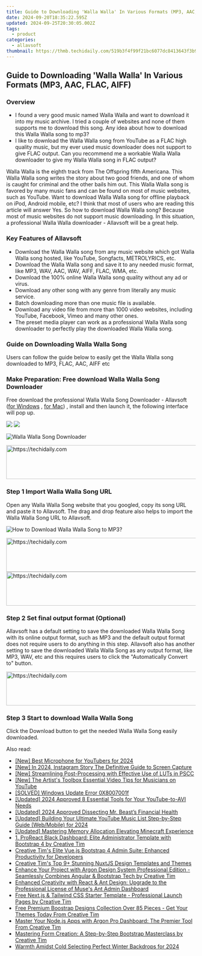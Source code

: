```yaml
---
title: Guide to Downloading 'Walla Walla' In Various Formats (MP3, AAC, FLAC, AIFF)
date: 2024-09-20T18:35:22.595Z
updated: 2024-09-25T20:30:05.002Z
tags:
  - product
categories:
  - allavsoft
thumbnail: https://thmb.techidaily.com/519b3f4f99f21bc6077dc8413643f3b96c2bf221ab645eab192a9d9f6936accf.jpg
---
```


## Guide to Downloading 'Walla Walla' In Various Formats (MP3, AAC, FLAC, AIFF)

### Overview

* I found a very good music named Walla Walla and want to download it into my music archive. I tried a couple of websites and none of them supports me to download this song. Any idea about how to download this Walla Walla song to mp3?
* I like to download the Walla Walla song from YouTube as a FLAC high quality music, but my ever used music downloader does not support to give FLAC output. Can you recommend me a workable Walla Walla downloader to give my Walla Walla song in FLAC output?

Walla Walla is the eighth track from The Offspring fifth Americana. This Walla Walla song writes the story about two good friends, and one of whom is caught for criminal and the other bails him out. This Walla Walla song is favored by many music fans and can be found on most of music websites, such as YouTube. Want to download Walla Walla song for offline playback on iPod, Android mobile, etc? I think that most of users who are reading this article will answer Yes. So how to download Walla Walla song? Because most of music websites do not support music downloading. In this situation, a professional Walla Walla downloader - Allavsoft will be a great help.

### Key Features of Allavsoft

* Download the Walla Walla song from any music website which got Walla Walla song hosted, like YouTube, Songfacts, METROLYRICS, etc.
* Download the Walla Walla song and save it to any needed music format, like MP3, WAV, AAC, WAV, AIFF, FLAC, WMA, etc.
* Download the 100% online Walla Walla song quality without any ad or virus.
* Download any other song with any genre from literally any music service.
* Batch downloading more than one music file is available.
* Download any video file from more than 1000 video websites, including YouTube, Facebook, Vimeo and many other ones.
* The preset media player can work as a professional Walla Walla song downloader to perfectly play the downloaded Walla Walla song.

### Guide on Downloading Walla Walla Song

Users can follow the guide below to easily get the Walla Walla song downloaded to MP3, FLAC, AAC, AIFF etc

### Make Preparation: Free download Walla Walla Song Downloader

Free download the professional Walla Walla Song Downloader - Allavsoft ([for Windows](https://tools.techidaily.com/allavsoft/products/) , [for Mac](https://tools.techidaily.com/allavsoft/products/)) , install and then launch it, the following interface will pop up.

[![](https://www.allavsoft.com/how-to/../images/how-to/free-download-win.jpg)](https://tools.techidaily.com/allavsoft/products/) [![](https://www.allavsoft.com/how-to/../images/how-to/free-download-mac.jpg)](https://tools.techidaily.com/allavsoft/products/)

![Walla Walla Song Downloader](https://www.allavsoft.com/how-to/../images/allavsoft/screen-shot-600.jpg)

<!-- affiliate ads begin -->
<a href="https://appsumo.8odi.net/c/5597632/2082535/7443" target="_top" id="2082535">
  <img src="//a.impactradius-go.com/display-ad/7443-2082535" border="0" alt="https://techidaily.com" width="728" height="90"/>
</a>
<img height="0" width="0" src="https://appsumo.8odi.net/i/5597632/2082535/7443" style="position:absolute;visibility:hidden;" border="0" />
<!-- affiliate ads end -->

### Step 1 Import Walla Walla Song URL

Open any Walla Walla Song website that you googled, copy its song URL and paste it to Allavsoft. The drag and drop feature also helps to import the Walla Walla Song URL to Allavsoft.

![How to Download Walla Walla Song to MP3?](https://www.allavsoft.com/how-to/../images/how-to/download-rtmp-video/download-rtmp-video.jpg)

<!-- affiliate ads begin -->
<a href="https://appsumo.8odi.net/c/5597632/2094421/7443" target="_top" id="2094421">
  <img src="//a.impactradius-go.com/display-ad/7443-2094421" border="0" alt="https://techidaily.com" width="728" height="90"/>
</a>
<img height="0" width="0" src="https://appsumo.8odi.net/i/5597632/2094421/7443" style="position:absolute;visibility:hidden;" border="0" />
<!-- affiliate ads end -->

<!-- affiliate ads begin -->
<a href="https://appsumo.8odi.net/c/5597632/2129740/7443" target="_top" id="2129740">
  <img src="//a.impactradius-go.com/display-ad/7443-2129740" border="0" alt="https://techidaily.com" width="728" height="90"/>
</a>
<img height="0" width="0" src="https://appsumo.8odi.net/i/5597632/2129740/7443" style="position:absolute;visibility:hidden;" border="0" />
<!-- affiliate ads end -->

### Step 2 Set final output format (Optional)

Allavsoft has a default setting to save the downloaded Walla Walla Song with its online output format, such as MP3 and the default output format does not require users to do anything in this step. Allavsoft also has another setting to save the downloaded Walla Walla Song as any output format, like MP3, WAV, etc and this requires users to click the "Automatically Convert to" button.

<!-- affiliate ads begin -->
<a href="https://aligracehair.sjv.io/c/5597632/1997648/19272" target="_top" id="1997648">
  <img src="//a.impactradius-go.com/display-ad/19272-1997648" border="0" alt="https://techidaily.com" width="728" height="90"/>
</a>
<img height="0" width="0" src="https://aligracehair.sjv.io/i/5597632/1997648/19272" style="position:absolute;visibility:hidden;" border="0" />
<!-- affiliate ads end -->

### Step 3 Start to download Walla Walla Song

Click the Download button to get the needed Walla Walla Song easily downloaded.

<ins class="adsbygoogle"
     style="display:block"
     data-ad-format="autorelaxed"
     data-ad-client="ca-pub-7571918770474297"
     data-ad-slot="1223367746"></ins>

<ins class="adsbygoogle"
     style="display:block"
     data-ad-client="ca-pub-7571918770474297"
     data-ad-slot="8358498916"
     data-ad-format="auto"
     data-full-width-responsive="true"></ins>

<span class="atpl-alsoreadstyle">Also read:</span>
<div><ul>
<li><a href="https://facebook-record-videos.techidaily.com/new-best-microphone-for-youtubers-for-2024/"><u>[New] Best Microphone for YouTubers for 2024</u></a></li>
<li><a href="https://instagram-videos.techidaily.com/new-in-2024-instagram-story-the-definitive-guide-to-screen-capture/"><u>[New] In 2024, Instagram Story The Definitive Guide to Screen Capture</u></a></li>
<li><a href="https://some-guidance.techidaily.com/new-streamlining-post-processing-with-effective-use-of-luts-in-pscc/"><u>[New] Streamlining Post-Processing with Effective Use of LUTs in PSCC</u></a></li>
<li><a href="https://facebook-video-footage.techidaily.com/new-the-artists-toolbox-essential-video-tips-for-musicians-on-youtube/"><u>[New] The Artist's Toolbox Essential Video Tips for Musicians on YouTube</u></a></li>
<li><a href="https://win-howtos.techidaily.com/solved-windows-update-error-0x8007001f/"><u>[SOLVED] Windows Update Error 0X8007001f</u></a></li>
<li><a href="https://facebook-video-share.techidaily.com/updated-2024-approved-8-essential-tools-for-your-youtube-to-avi-needs/"><u>[Updated] 2024 Approved 8 Essential Tools for Your YouTube-to-AVI Needs</u></a></li>
<li><a href="https://facebook-video-footage.techidaily.com/updated-2024-approved-dissecting-mr-beasts-financial-health/"><u>[Updated] 2024 Approved Dissecting Mr. Beast’s Financial Health</u></a></li>
<li><a href="https://facebook-video-share.techidaily.com/updated-building-your-ultimate-youtube-music-list-step-by-step-guide-webmobile-for-2024/"><u>[Updated] Building Your Ultimate YouTube Music List Step-by-Step Guide (Web/Mobile) for 2024</u></a></li>
<li><a href="https://screen-activity-recording.techidaily.com/updated-mastering-memory-allocation-elevating-minecraft-experience/"><u>[Updated] Mastering Memory Allocation Elevating Minecraft Experience</u></a></li>
<li><a href="https://win-manuals.techidaily.com/1-proreact-black-dashboard-elite-administrator-template-with-bootstrap-4-by-creative-tim/"><u>1. ProReact Black Dashboard: Elite Administrator Template with Bootstrap 4 by Creative Tim</u></a></li>
<li><a href="https://win-manuals.techidaily.com/creative-tims-elite-vuejs-bootstrap-4-admin-suite-enhanced-productivity-for-developers/"><u>Creative Tim's Elite Vue.js Bootstrap 4 Admin Suite: Enhanced Productivity for Developers</u></a></li>
<li><a href="https://win-manuals.techidaily.com/creative-tims-top-9plus-stunning-nuxtjs-design-templates-and-themes/"><u>Creative Tim's Top 9+ Stunning NuxtJS Design Templates and Themes</u></a></li>
<li><a href="https://win-manuals.techidaily.com/enhance-your-project-with-argon-design-system-professional-edition-seamlessly-combines-angular-and-bootstrap-tech-by-creative-tim/"><u>Enhance Your Project with Argon Design System Professional Edition - Seamlessly Combines Angular & Bootstrap Tech by Creative Tim</u></a></li>
<li><a href="https://win-manuals.techidaily.com/enhanced-creativity-with-react-and-ant-design-upgrade-to-the-professional-license-of-muses-ant-admin-dashboard/"><u>Enhanced Creativity with React & Ant Design: Upgrade to the Professional License of Muse's Ant Admin Dashboard</u></a></li>
<li><a href="https://win-manuals.techidaily.com/free-nextjs-and-tailwind-css-starter-template-professional-launch-pages-by-creative-tim/"><u>Free Next.js & Tailwind CSS Starter Template - Professional Launch Pages by Creative Tim</u></a></li>
<li><a href="https://win-manuals.techidaily.com/free-premium-boostrap-designs-collection-over-85-pieces-get-your-themes-today-from-creative-tim/"><u>Free Premium Boostrap Designs Collection Over 85 Pieces - Get Your Themes Today From Creative Tim</u></a></li>
<li><a href="https://win-manuals.techidaily.com/master-your-nodejs-apps-with-argon-pro-dashboard-the-premier-tool-from-creative-tim/"><u>Master Your Node.js Apps with Argon Pro Dashboard: The Premier Tool From Creative Tim</u></a></li>
<li><a href="https://win-manuals.techidaily.com/mastering-form-creation-a-step-by-step-bootstrap-masterclass-by-creative-tim/"><u>Mastering Form Creation: A Step-by-Step Bootstrap Masterclass by Creative Tim</u></a></li>
<li><a href="https://facebook-record-videos.techidaily.com/warmth-amidst-cold-selecting-perfect-winter-backdrops-for-2024/"><u>Warmth Amidst Cold Selecting Perfect Winter Backdrops for 2024</u></a></li>
</ul></div>

